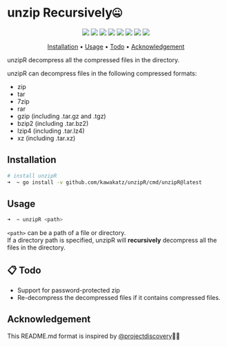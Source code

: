 # unzip Recursively🤐
<p align="center">
<a href="https://opensource.org/licenses/MIT"><img src="https://img.shields.io/badge/license-MIT-_red.svg"></a>
<a href="https://github.com/kawakatz/unzipR/issues"><img src="https://img.shields.io/badge/contributions-welcome-brightgreen.svg?style=flat"></a>
<a href="https://goreportcard.com/badge/github.com/kawakatz/unzipR"><img src="https://goreportcard.com/badge/github.com/kawakatz/unzipR"></a>
<a href="https://www.codefactor.io/repository/github/kawakatz/unzipR/badge"><img src="https://www.codefactor.io/repository/github/kawakatz/unzipR/badge"></a>
<a href="https://github.com/kawakatz/unzipR/actions/workflows/release.yml"><img src="https://github.com/kawakatz/unzipR/actions/workflows/release.yml/badge.svg"></a>
<a href="https://github.com/kawakatz/unzipR/releases"><img src="https://img.shields.io/github/v/release/kawakatz/unzipR"></a>
<a href="https://github.com/kawakatz/unzipR/blob/master/go.mod"><img src="https://img.shields.io/github/go-mod/go-version/kawakatz/unzipR"></a>
<a href="https://twitter.com/kawakatz"><img src="https://img.shields.io/twitter/follow/kawakatz.svg?logo=twitter"></a>
</p>

<p align="center">
  <a href="#installation">Installation</a> •
  <a href="#usage">Usage</a>  •
  <a href="#-todo">Todo</a>  •
  <a href="#acknowledgement">Acknowledgement</a>
</p>

unzipR decompress all the compressed files in the directory.

unzipR can decompress files in the following compressed formats:
- zip
- tar
- 7zip
- rar
- gzip (including .tar.gz and .tgz)
- bzip2 (including .tar.bz2)
- lzip4 (including .tar.lz4)
- xz (including .tar.xz)

## Installation
```sh
# install unzipR
➜  ~ go install -v github.com/kawakatz/unzipR/cmd/unzipR@latest
```

## Usage
```sh
➜  ~ unzipR <path>
```

`<path>` can be a path of a file or directory.<br>
If a directory path is specified, unzipR will **recursively** decompress all the files in the directory.<br>

## 📋 Todo
- Support for password-protected zip
- Re-decompress the decompressed files if it contains compressed files.

## Acknowledgement
This README.md format is inspired by  [@projectdiscovery](https://github.com/projectdiscovery/)🙇‍♂️
